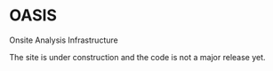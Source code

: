 # OASIS
Onsite Analysis Infrastructure

The site is under construction and the code is not a major release yet.
